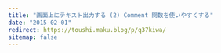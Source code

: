 ```yaml
---
title: "画面上にテキスト出力する (2) Comment 関数を使いやすくする"
date: "2015-02-01"
redirect: https://toushi.maku.blog/p/q37kiwa/
sitemap: false
---
```


